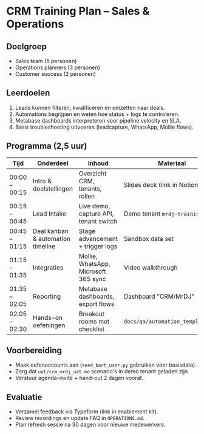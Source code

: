 # CRM Training Plan – Sales & Operations

## Doelgroep
- Sales team (5 personen)
- Operations planners (3 personen)
- Customer success (2 personen)

## Leerdoelen
1. Leads kunnen filteren, kwalificeren en omzetten naar deals.
2. Automations begrijpen en weten hoe status + logs te controleren.
3. Metabase dashboards interpreteren voor pipeline velocity en SLA.
4. Basis troubleshooting uitvoeren (leadcapture, WhatsApp, Mollie flows).

## Programma (2,5 uur)

| Tijd | Onderdeel | Inhoud | Materiaal |
|------|-----------|--------|-----------|
| 00:00 – 00:15 | Intro & doelstellingen | Overzicht CRM, tenants, rollen | Slides deck (link in Notion) |
| 00:15 – 00:45 | Lead Intake | Live demo, capture API, tenant switch | Demo tenant `mrdj-training` |
| 00:45 – 01:15 | Deal kanban & automation timeline | Stage advancement + trigger logs | Sandbox data set |
| 01:15 – 01:35 | Integraties | Mollie, WhatsApp, Microsoft 365 sync | Video walkthrough |
| 01:35 – 02:05 | Reporting | Metabase dashboards, export flows | Dashboard "CRM/MrDJ" |
| 02:05 – 02:30 | Hands-on oefeningen | Breakout rooms met checklist | `docs/qa/automation_templates.md` |

## Voorbereiding
- Maak oefenaccounts aan (`seed_bart_user.py` gebruiken voor basisdata).
- Zorg dat `uat/crm_mrdj_uat.md` scenario's in demo tenant geladen zijn.
- Verstuur agenda-invite + hand-out 2 dagen vooraf.

## Evaluatie
- Verzamel feedback via Typeform (link in enablement kit).
- Review recordings en update FAQ in `OPERATIONS.md`.
- Plan refresh sessie na 30 dagen voor nieuwe medewerkers.
